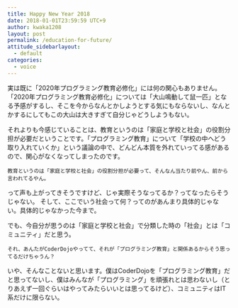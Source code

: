 ```yaml
---
title: Happy New Year 2018
date: 2018-01-01T23:59:59 UTC+9
author: kwaka1208
layout: post
permalink: /education-for-future/
attitude_sidebarlayout:
  - default
categories:
  - voice
---
```

実は既に「2020年プログラミング教育必修化」には何の関心もありません。「2020年プログラミング教育必修化」については「大山鳴動して鼠一匹」となる予感がするし、そこを今からなんとかしようとする気にもならないし、なんとかするにしてもこの大山は大きすぎて自分じゃどうしようもない。

それよりも今感じていることは、教育というのは「家庭と学校と社会」の役割分担が必要だということです。「プログラミング教育」について「学校の中へどう取り入れていくか」という議論の中で、どんどん本質を外れていってる感があるので、関心がなくなってしまったのです。

```
教育というのは「家庭と学校と社会」の役割分担が必要って、そんなん当たり前やん、前から言われてるやん。
```

って声も上がってきそうですけど、じゃ実際そうなってるか？ってなったらそうじゃない。
そして、ここでいう社会って何？ってのがあんまり具体的じゃない。具体的じゃなかった今まで。

でも、今自分が思うのは「家庭と学校と社会」で分類した時の「社会」とは「コミュニティ」だと思う。

```
それ、あんたがCoderDojoやってて、それが「プログラミング教育」と関係あるからそう思ってるだけちゃうん？
```

いや、そんなことないと思います。僕はCoderDojoを「プログラミング教育」だと思ってないし、僕はみんなが「プログラミング」を頑張れとは思わないし（とりあえず一回ぐらいはやってみたらいいとは思ってるけど）、コミュニティはIT系だけに限らない。


